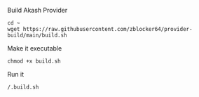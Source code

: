 Build Akash Provider

```
cd ~
wget https://raw.githubusercontent.com/zblocker64/provider-build/main/build.sh
```

Make it executable
```
chmod +x build.sh
```

Run it

```
/.build.sh
```

